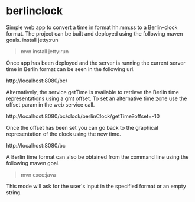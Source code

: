 berlinclock
===========

Simple web app to convert a time in format hh:mm:ss to a Berlin-clock format.
The project can be built and deployed using the following maven goals.
install jetty:run

> mvn install jetty:run

Once app has been deployed and the server is running the current server time 
in Berlin format can be seen in the following url.

http://localhost:8080/bc/

Alternatively, the service getTime is available to retrieve the Berlin time representations using a gmt offset.
To set an alternative time zone use the offset param in the web service call.

http://localhost:8080/bc/clock/berlinClock/getTime?offset=-10

Once the offset has been set you can go back to the graphical representation of the clock using the new time.

http://localhost:8080/bc


A Berlin time format can also be obtained from the command line using the following
maven goal.

> mvn exec:java

This mode will ask for the user's input in the specified format or an empty string.
